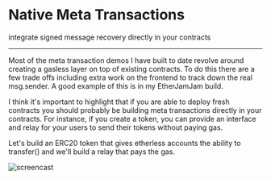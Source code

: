 # Native Meta Transactions

integrate signed message recovery directly in your contracts

---

Most of the meta transaction demos I have built to date revolve around creating a gasless layer on top of existing contracts. To do this there are a few trade offs including extra work on the frontend to track down the real msg.sender. A good example of this is in my EtherJamJam build.

I think it's important to highlight that if you are able to deploy fresh contracts you should probably be building meta transactions directly in your contracts. For instance, if you create a token, you can provide an interface and relay for your users to send their tokens without paying gas. 

Let's build an ERC20 token that gives etherless accounts the ability to transfer() and we'll build a relay that pays the gas.

![[screencast](https://user-images.githubusercontent.com/2653167/49298483-c4d0b600-f47a-11e8-97ae-f539ab5d0bc0.png)](https://youtu.be/tnLsBvzYu_A)
